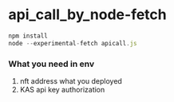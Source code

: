 # api_call_by_node-fetch

```javascript
npm install
node --experimental-fetch apicall.js
```

### What you need in env

1. nft address what you deployed
2. KAS api key authorization
